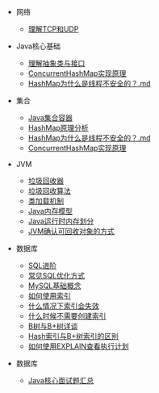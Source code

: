 * 网络
  * [理解TCP和UDP](./docs/network/理解TCP和UDP.md)

* Java核心基础
  * [理解抽象类与接口](./docs/java/Java关键字理解.md)
  * [ConcurrentHashMap实现原理](./docs/java/理解动态代理.md)
  * [HashMap为什么是线程不安全的？.md](./docs/java/理解抽象类与接口.md)
 
* 集合
  * [Java集合容器](./docs/java/Java集合容器.md)
  * [HashMap原理分析](./docs/java/HashMap原理分析.md)
  * [HashMap为什么是线程不安全的？.md](./docs/java/HashMap为什么是线程不安全的.md)
  * [ConcurrentHashMap实现原理](./docs/java/ConcurrentHashMap实现原理.md)
 
* JVM
  * [垃圾回收器](./docs/jvm/垃圾回收器.md)
  * [垃圾回收算法](./docs/jvm/垃圾回收算法.md)
  * [类加载机制](./docs/jvm/类加载机制.md)
  * [Java内存模型](./docs/jvm/Java内存模型.md)
  * [Java运行时内存划分](./docs/jvm/Java运行时内存划分.md)
  * [JVM确认可回收对象的方式](./docs/jvm/JVM确认可回收对象的方式.md)

* 数据库
  * [SQL进阶](./docs/database/SQL进阶.md)
  * [常见SQL优化方式](./docs/database/常见SQL优化方式.md)
  * [MySQL基础概念](./docs/database/MySQL.md)
  * [如何使用索引](./docs/database/如何使用索引.md)
  * [什么情况下索引会失效](./docs/database/什么情况下索引会失效.md)
  * [什么时候不需要创建索引](./docs/database/什么时候不需要创建索引.md)
  * [B树与B+树详谈](./docs/database/B树与B+树详谈.md)
  * [Hash索引与B+树索引的区别](./docs/database/Hash索引与B+树索引的区别.md)
  * [如何使用EXPLAIN查看执行计划](./docs/database/如何使用EXPLAIN查看执行计划.md) 
  


* 数据库
  * [Java核心面试题汇总](./docs/Interviewquestions/Java核心面试题汇总.md)

